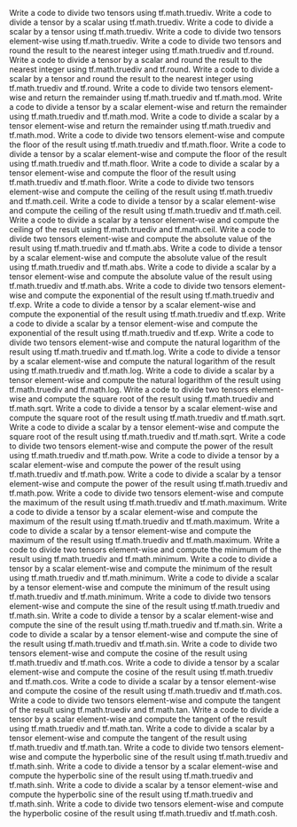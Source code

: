 Write a code to divide two tensors using tf.math.truediv.
Write a code to divide a tensor by a scalar using tf.math.truediv.
Write a code to divide a scalar by a tensor using tf.math.truediv.
Write a code to divide two tensors element-wise using tf.math.truediv.
Write a code to divide two tensors and round the result to the nearest integer using tf.math.truediv and tf.round.
Write a code to divide a tensor by a scalar and round the result to the nearest integer using tf.math.truediv and tf.round.
Write a code to divide a scalar by a tensor and round the result to the nearest integer using tf.math.truediv and tf.round.
Write a code to divide two tensors element-wise and return the remainder using tf.math.truediv and tf.math.mod.
Write a code to divide a tensor by a scalar element-wise and return the remainder using tf.math.truediv and tf.math.mod.
Write a code to divide a scalar by a tensor element-wise and return the remainder using tf.math.truediv and tf.math.mod.
Write a code to divide two tensors element-wise and compute the floor of the result using tf.math.truediv and tf.math.floor.
Write a code to divide a tensor by a scalar element-wise and compute the floor of the result using tf.math.truediv and tf.math.floor.
Write a code to divide a scalar by a tensor element-wise and compute the floor of the result using tf.math.truediv and tf.math.floor.
Write a code to divide two tensors element-wise and compute the ceiling of the result using tf.math.truediv and tf.math.ceil.
Write a code to divide a tensor by a scalar element-wise and compute the ceiling of the result using tf.math.truediv and tf.math.ceil.
Write a code to divide a scalar by a tensor element-wise and compute the ceiling of the result using tf.math.truediv and tf.math.ceil.
Write a code to divide two tensors element-wise and compute the absolute value of the result using tf.math.truediv and tf.math.abs.
Write a code to divide a tensor by a scalar element-wise and compute the absolute value of the result using tf.math.truediv and tf.math.abs.
Write a code to divide a scalar by a tensor element-wise and compute the absolute value of the result using tf.math.truediv and tf.math.abs.
Write a code to divide two tensors element-wise and compute the exponential of the result using tf.math.truediv and tf.exp.
Write a code to divide a tensor by a scalar element-wise and compute the exponential of the result using tf.math.truediv and tf.exp.
Write a code to divide a scalar by a tensor element-wise and compute the exponential of the result using tf.math.truediv and tf.exp.
Write a code to divide two tensors element-wise and compute the natural logarithm of the result using tf.math.truediv and tf.math.log.
Write a code to divide a tensor by a scalar element-wise and compute the natural logarithm of the result using tf.math.truediv and tf.math.log.
Write a code to divide a scalar by a tensor element-wise and compute the natural logarithm of the result using tf.math.truediv and tf.math.log.
Write a code to divide two tensors element-wise and compute the square root of the result using tf.math.truediv and tf.math.sqrt.
Write a code to divide a tensor by a scalar element-wise and compute the square root of the result using tf.math.truediv and tf.math.sqrt.
Write a code to divide a scalar by a tensor element-wise and compute the square root of the result using tf.math.truediv and tf.math.sqrt.
Write a code to divide two tensors element-wise and compute the power of the result using tf.math.truediv and tf.math.pow.
Write a code to divide a tensor by a scalar element-wise and compute the power of the result using tf.math.truediv and tf.math.pow.
Write a code to divide a scalar by a tensor element-wise and compute the power of the result using tf.math.truediv and tf.math.pow.
Write a code to divide two tensors element-wise and compute the maximum of the result using tf.math.truediv and tf.math.maximum.
Write a code to divide a tensor by a scalar element-wise and compute the maximum of the result using tf.math.truediv and tf.math.maximum.
Write a code to divide a scalar by a tensor element-wise and compute the maximum of the result using tf.math.truediv and tf.math.maximum.
Write a code to divide two tensors element-wise and compute the minimum of the result using tf.math.truediv and tf.math.minimum.
Write a code to divide a tensor by a scalar element-wise and compute the minimum of the result using tf.math.truediv and tf.math.minimum.
Write a code to divide a scalar by a tensor element-wise and compute the minimum of the result using tf.math.truediv and tf.math.minimum.
Write a code to divide two tensors element-wise and compute the sine of the result using tf.math.truediv and tf.math.sin.
Write a code to divide a tensor by a scalar element-wise and compute the sine of the result using tf.math.truediv and tf.math.sin.
Write a code to divide a scalar by a tensor element-wise and compute the sine of the result using tf.math.truediv and tf.math.sin.
Write a code to divide two tensors element-wise and compute the cosine of the result using tf.math.truediv and tf.math.cos.
Write a code to divide a tensor by a scalar element-wise and compute the cosine of the result using tf.math.truediv and tf.math.cos.
Write a code to divide a scalar by a tensor element-wise and compute the cosine of the result using tf.math.truediv and tf.math.cos.
Write a code to divide two tensors element-wise and compute the tangent of the result using tf.math.truediv and tf.math.tan.
Write a code to divide a tensor by a scalar element-wise and compute the tangent of the result using tf.math.truediv and tf.math.tan.
Write a code to divide a scalar by a tensor element-wise and compute the tangent of the result using tf.math.truediv and tf.math.tan.
Write a code to divide two tensors element-wise and compute the hyperbolic sine of the result using tf.math.truediv and tf.math.sinh.
Write a code to divide a tensor by a scalar element-wise and compute the hyperbolic sine of the result using tf.math.truediv and tf.math.sinh.
Write a code to divide a scalar by a tensor element-wise and compute the hyperbolic sine of the result using tf.math.truediv and tf.math.sinh.
Write a code to divide two tensors element-wise and compute the hyperbolic cosine of the result using tf.math.truediv and tf.math.cosh.